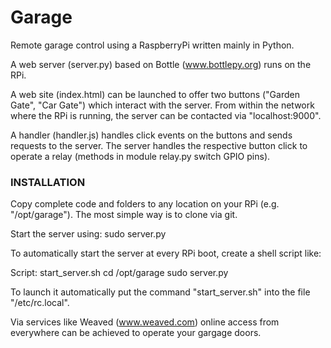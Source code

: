 # Garage
Remote garage control using a RaspberryPi written mainly in Python.

A web server (server.py) based on Bottle (www.bottlepy.org) runs on the RPi.

A web site (index.html) can be launched to offer two buttons ("Garden Gate", "Car Gate") which interact with the server.
From within the network where the RPi is running, the server can be contacted via "localhost:9000".

A handler (handler.js) handles click events on the buttons and sends requests to the server.
The server handles the respective button click to operate a relay (methods in module relay.py switch GPIO pins).


### INSTALLATION

Copy complete code and folders to any location on your RPi (e.g. "/opt/garage").
The most simple way is to clone via git.

Start the server using:
sudo server.py

To automatically start the server at every RPi boot, create a shell script like:

Script: start_server.sh
cd /opt/garage
sudo server.py

To launch it automatically put the command "start_server.sh" into the file "/etc/rc.local".


Via services like Weaved (www.weaved.com) online access from everywhere can be achieved to operate your gargage doors.

